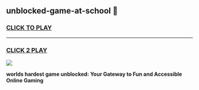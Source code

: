
## unblocked-game-at-school 👋
<h3>
<a href="https://premium.freeplayer.one?title=unblocked-game-at-school&ref=14F">CLICK TO PLAY</a></h3>
<hr>

<h3>
<a href="https://premium.freeplayer.one?title=unblocked-game-at-school&ref=14F">CLICK 2 PLAY</a>
  
</h3>

<a href="https://premium.freeplayer.one?title=unblocked-game-at-school&ref=12F/"><img src="https://clearcache.store/games.png"></a>


**worlds hardest game unblocked: Your Gateway to Fun and Accessible Online Gaming**
